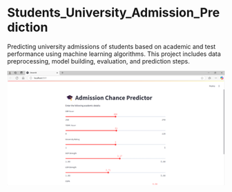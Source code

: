 # Students_University_Admission_Prediction
Predicting university admissions of students based on academic and test performance using machine learning algorithms. This project includes data preprocessing, model building, evaluation, and prediction steps.

![Admission Prediction Output](https://github.com/dhuleprajakta/Students_University_Admission_Prediction/raw/main/Admission_prediction.png)








